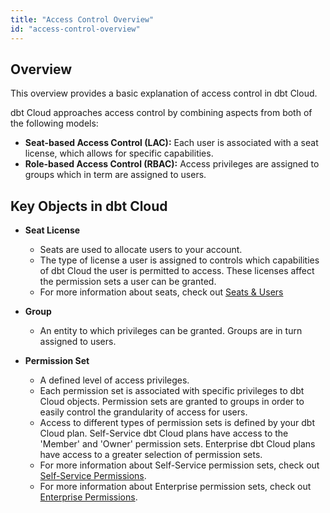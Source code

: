 ```yaml
---
title: "Access Control Overview"
id: "access-control-overview"
---
```


## Overview
This overview provides a basic explanation of access control in dbt Cloud.

dbt Cloud approaches access control by combining aspects from both of the following models:

- **Seat-based Access Control (LAC):** Each user is associated with a seat license, which allows for specific capabilities. 
- **Role-based Access Control (RBAC):** Access privileges are assigned to groups which in term are assigned to users. 


## Key Objects in dbt Cloud

- **Seat License**
    - Seats are used to allocate users to your account. 
    - The type of license a user is assigned to controls which capabilities of dbt Cloud the user is permitted to access. These licenses affect the permission sets a user can be granted. 
    - For more information about seats, check out [Seats & Users](/docs/dbt-cloud/access-control/cloud-seats-and-users)

- **Group**
    - An entity to which privileges can be granted. Groups are in turn assigned to users. 

- **Permission Set**
    - A defined level of access privileges. 
    - Each permission set is associated with specific privileges to dbt Cloud objects. Permission sets are granted to groups in order to easily control the grandularity of access for users. 
    - Access to different types of permission sets is defined by your dbt Cloud plan. Self-Service dbt Cloud plans have access to the 'Member' and 'Owner' permission sets. Enterprise dbt Cloud plans have access to a greater selection of permission sets.
    - For more information about Self-Service permission sets, check out [Self-Service Permissions](/docs/dbt-cloud/access-control/self-service-permissions).
    - For more information about Enterprise permission sets, check out [Enterprise Permissions](/docs/dbt-cloud/access-control/enterprise-permissions). 